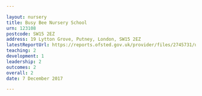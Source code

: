 ```yaml
---

layout: nursery
title: Busy Bee Nursery School
urn: 123108
postcode: SW15 2EZ
address: 19 Lytton Grove, Putney, London, SW15 2EZ
latestReportUrl: https://reports.ofsted.gov.uk/provider/files/2745731/urn/123108.pdf
teaching: 2
development: 1
leadership: 2
outcomes: 2
overall: 2
date: 7 December 2017

---
```

